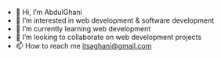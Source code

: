 - 👋 Hi, I’m AbdulGhani
- 👀 I’m interested in web development & software development
- 🌱 I’m currently learning web development
- 💞️ I’m looking to collaborate on web development projects
- 📫 How to reach me itsaghani@gmail.com

<!---
AbdulGhani002/AbdulGhani002 is a ✨ special ✨ repository because its `README.md` (this file) appears on your GitHub profile.
You can click the Preview link to take a look at your changes.
--->
